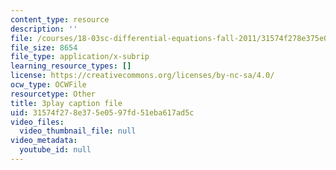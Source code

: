 ```yaml
---
content_type: resource
description: ''
file: /courses/18-03sc-differential-equations-fall-2011/31574f278e375e0597fd51eba617ad5c_76WdBlGpxVw.vtt
file_size: 8654
file_type: application/x-subrip
learning_resource_types: []
license: https://creativecommons.org/licenses/by-nc-sa/4.0/
ocw_type: OCWFile
resourcetype: Other
title: 3play caption file
uid: 31574f27-8e37-5e05-97fd-51eba617ad5c
video_files:
  video_thumbnail_file: null
video_metadata:
  youtube_id: null
---
```

